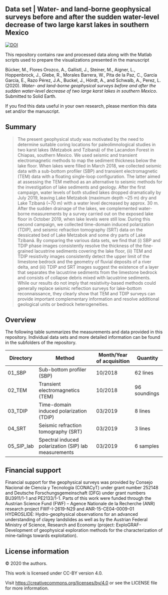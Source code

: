 ## Data set | Water- and land-borne geophysical surveys  before and after the sudden water-level decrease of two large karst lakes in southern Mexico


[![DOI](https://zenodo.org/badge/DOI/10.5281/zenodo.3782402.svg)](https://doi.org/10.5281/zenodo.3782402)


This repository contains raw and processed data along with the Matlab scripts used to prepare the visualizations presented in the manuscript

Bücker, M., Flores Orozco, A., Gallistl, J., Steiner, M., Aigner, L., Hoppenbrock, J., Glebe, R., Morales Barrera, W., Pita de la Paz, C., García García, E., Razo Pérez, J.A., Buckel, J., Hördt, A., and Schwalb, A., Perez, L. (2020). *Water- and land-borne geophysical surveys  before and after the sudden water-level decrease of two large karst lakes in southern Mexico*. Submitted to Solid Earth.

If you find this data useful in your own research, please mention this data set and/or the manuscript.

## Summary

> The present geophysical study was motivated by the need to determine suitable coring locations for paleolimnological studies in two karst lakes (Metzabok and Tzibaná) of the Lacandon Forest in Chiapas, southern Mexico. We used seismic and transient electromagnetic methods to map the sediment thickness below the lake floor. When lakes were filled in March 2018, we collected seismic data with a sub-bottom profiler (SBP) and transient electromagnetic (TEM) data with a floating single-loop configuration. The latter aimed at assessing the TEM method as an alternative to seismic methods for the investigation of lake sediments and geology. After the first campaign, water levels of both studied lakes dropped dramatically by July 2019, leaving Lake Metzabok (maximum depth ~25 m) dry and Lake Tzibaná (~70 m) with a water level decreased by approx. 30 m. After the sudden drainage of the lakes, we complemented water-borne measurements by a survey carried out on the exposed lake floor in October 2019, when lake levels were still low. During this second campaign, we collected time-domain induced polarization (TDIP), and seismic refraction tomography (SRT) data on the dessicated bed of Lake Metzabok and some dry parts of Lake Tzibaná. By comparing the various data sets, we find that (i) SBP and TDIP phase images consistently resolve the thickness of the fine-grained lacustrine sediments covering the lake floor, (ii) TEM and TDIP resistivity images consistently detect the upper limit of the limestone bedrock and the geometry of fluvial deposits of a river delta, and (iii) TDIP and SRT images suggest the existence of a layer that separates the lacustrine sediments from the limestone bedrock and consists of collapse debris mixed with lacustrine sediments. While our results do not imply that resistivity-based methods could generally replace seismic reflection surveys for lake-bottom reconnaissance, they clearly show that TEM and TDIP surveys can provide important complementary information and resolve additional geological units or bedrock heterogeneities.

## Overview

The following table summarizes the measurements and data provided in this repository. Individual data sets and more detailed information can be found in the subfolders of the repository.

| Directory | Method | Month/Year of acquisition | Quantity |
| --- | --- | --- | --- |
| 01_SBP | Sub-bottom profiler (SBP) | 10/2018  | 62 lines |
| 02_TEM | Transient electromagnetics (TEM) | 10/2018  | 96 soundings |
| 03_TDIP | Time-domain induced polarization (TDIP) | 03/2019 | 8 lines |
| 04_SRT | Seismic refraction tomography (SRT) | 03/2019 |  3 lines |
| 05_SIP_lab | Spectral induced polarization (SIP) lab measurements | 03/2019  | 6 samples |

## Financial support
Financial support for the geophysical surveys was provided by Consejo Nacional de Ciencia y Tecnología (CONACyT) under grant number 252148 and Deutsche Forschungsgemeinschaft (DFG) under grant numbers BU3911/1-1 and PE2133/1-1. Parts of this work were funded through the Austrian Science Fund (FWF) – Agence Nationale de la Recherche (ANR) research project FWF-I-2619-N29 and ANR-15-CE04-0009-01 HYDROSLIDE: Hydro-geophysical observations for an advanced understanding of clayey landslides as well as by the Austrian Federal Ministry of Science, Research and Economy (project: ExploGRAF- Development of geophysical exploration methods for the characterization of mine-tailings towards exploitation).

## License information
© 2020 the authors.

This work is licensed under CC-BY version 4.0.

Visit https://creativecommons.org/licenses/by/4.0 or see the LICENSE file for more information.
